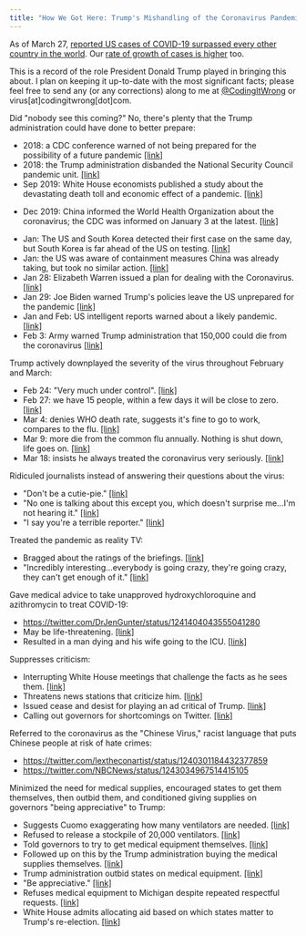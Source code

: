 ```yaml
---
title: "How We Got Here: Trump's Mishandling of the Coronavirus Pandemic"
---
```



As of March 27, [reported US cases of COVID-19 surpassed every other country in the world](https://twitter.com/jaketapper/status/1243314620737236992). Our [rate of growth of cases is higher](https://twitter.com/Laurie_Garrett/status/1243296025651154951) too.

This is a record of the role President Donald Trump played in bringing this about. I plan on keeping it up-to-date with the most significant facts; please feel free to send any (or any corrections) along to me at [@CodingItWrong](https://twitter.com/CodingItWrong) or virus[at]codingitwrong[dot]com.

Did "nobody see this coming?" No, there's plenty that the Trump administration could have done to better prepare:
- 2018: a CDC conference warned of not being prepared for the possibility of a future pandemic [[link]](https://news.yahoo.com/two-years-before-coronavirus-cdc-warned-of-a-coming-pandemic-090054010.html)
- 2018: the Trump administration disbanded the National Security Council pandemic unit. [[link]](https://abcnews.go.com/Politics/wireStory/trump-disbanded-nsc-pandemic-unit-experts-praised-69594177)
- Sep 2019: White House economists published a study about the devastating death toll and economic effect of a pandemic. [[link]](https://www.nytimes.com/2020/03/31/business/coronavirus-economy-trump.html)
* Dec 2019: China informed the World Health Organization about the coronavirus; the CDC was informed on January 3 at the latest. [[link]](https://twitter.com/SethAbramson/status/1241864649139785730)
- Jan: The US and South Korea detected their first case on the same day, but South Korea is far ahead of the US on testing. [[link]](https://www.reuters.com/article/us-health-coronavirus-testing-specialrep/special-report-how-korea-trounced-u-s-in-race-to-test-people-for-coronavirus-idUSKBN2153BW)
- Jan: the US was aware of containment measures China was already taking, but took no similar action. [[link]](https://twitter.com/isgoodrum/status/1241897993608945671)
- Jan 28: Elizabeth Warren issued a plan for dealing with the Coronavirus. [[link]](https://www.cnbc.com/2020/01/28/elizabeth-warren-releases-public-health-plan-amid-coronavirus-outbreak.html)
- Jan 29: Joe Biden warned Trump's policies leave the US unprepared for the pandemic [[link]](https://www.usatoday.com/story/opinion/2020/01/27/coronavirus-donald-trump-made-us-less-prepared-joe-biden-column/4581710002/)
- Jan and Feb: US intelligent reports warned about a likely pandemic. [[link]](https://www.washingtonpost.com/national-security/us-intelligence-reports-from-january-and-february-warned-about-a-likely-pandemic/2020/03/20/299d8cda-6ad5-11ea-b5f1-a5a804158597_story.html)
- Feb 3: Army warned Trump administration that 150,000 could die from the coronavirus [[link]](https://www.rawstory.com/2020/04/army-warned-trump-administration-on-feb-3-that-up-to-150000-americans-could-die-from-covid-19/)

Trump actively downplayed the severity of the virus throughout February and March:
- Feb 24: "Very much under control". [[link]](https://twitter.com/realDonaldTrump/status/1232058127740174339)
- Feb 27: we have 15 people, within a few days it will be close to zero. [[link]](https://twitter.com/jaketapper/status/1243314620737236992)
- Mar 4: denies WHO death rate, suggests it's fine to go to work, compares to the flu. [[link]](https://twitter.com/atrupar/status/1235411751950221312)
- Mar 9: more die from the common flu annually. Nothing is shut down, life goes on. [[link]](https://twitter.com/realDonaldTrump/status/1237027356314869761)
- Mar 18: insists he always treated the coronavirus very seriously. [[link]](https://twitter.com/realDonaldTrump/status/1240243188708839424)

Ridiculed journalists instead of answering their questions about the virus:
* "Don't be a cutie-pie." [[link]](https://twitter.com/KenDilanianNBC/status/1243672477844324352)
* "No one is talking about this except you, which doesn't surprise me…I'm not hearing it." [[link]](https://twitter.com/Yamiche/status/1241056026872426496)
* "I say you're a terrible reporter." [[link]](https://twitter.com/kylegriffin1/status/1241042158569676800)

Treated the pandemic as reality TV:
- Bragged about the ratings of the briefings. [[link]](https://twitter.com/realDonaldTrump/status/1244320570315018240)
- "Incredibly interesting…everybody is going crazy, they're going crazy, they can't get enough of it." [[link]](https://twitter.com/atrupar/status/1245134235964452866)

Gave medical advice to take unapproved hydroxychloroquine and azithromycin to treat COVID-19:
* <https://twitter.com/DrJenGunter/status/1241404043555041280>
* May be life-threatening. [[link]](https://twitter.com/tedlieu/status/1241411870189182976)
* Resulted in a man dying and his wife going to the ICU. [[link]](http://bannerhealth.mediaroom.com/chloroquinephosphate)

Suppresses criticism:
* Interrupting White House meetings that challenge the facts as he sees them. [[link]](https://twitter.com/joelockhart/status/1242204717926830092)
* Threatens news stations that criticize him. [[link]](https://www.bloomberg.com/news/articles/2020-03-26/trump-campaign-s-threat-on-tv-licenses-may-be-mostly-bluster)
* Issued cease and desist for playing an ad critical of Trump. [[link]](https://twitter.com/briantylercohen/status/1242974655293435907)
* Calling out governors for shortcomings on Twitter. [[link]](https://twitter.com/realDonaldTrump/status/1241760294776561667)

Referred to the coronavirus as the "Chinese Virus," racist language that puts Chinese people at risk of hate crimes:
- <https://twitter.com/lextheconartist/status/1240301184432377859>
- <https://twitter.com/NBCNews/status/1243034967514415105>

Minimized the need for medical supplies, encouraged states to get them themselves, then outbid them, and conditioned giving supplies on governors "being appreciative" to Trump:
* Suggests Cuomo exaggerating how many ventilators are needed. [[link]](https://twitter.com/atrupar/status/1243355519818928128)
* Refused to release a stockpile of 20,000 ventilators. [[link]](https://www.rawstory.com/2020/03/release-the-ventilators-gov-cuomo-publicly-begs-trump-to-stop-hoarding-20000-ventilators/)
* Told governors to try to get medical equipment themselves. [[link]](https://twitter.com/Anthony/status/1239601136509820935)
* Followed up on this by the Trump administration buying the medical supplies themselves. [[link]](https://twitter.com/funder/status/1240757869965967362)
* Trump administration outbid states on medical equipment. [[link]](https://twitter.com/LiamWBZ/status/1243252795966402561)
* "Be appreciative." [[link]](https://twitter.com/cspan/status/1243668061795860481)
* Refuses medical equipment to Michigan despite repeated respectful requests. [[link]](https://twitter.com/GovWhitmer/status/1243362096118521856)
* White House admits allocating aid based on which states matter to Trump's re-election. [[link]](https://twitter.com/dgordon52/status/1245097304065019905)
